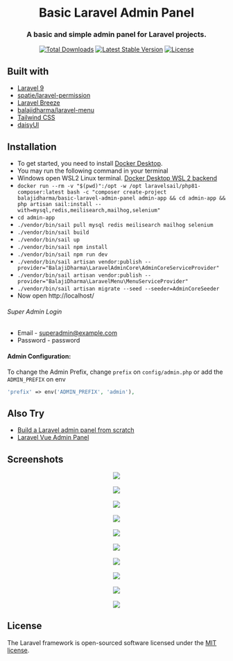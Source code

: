 <h1 align="center">Basic Laravel Admin Panel</h1>
<h3 align="center">A basic and simple admin panel for Laravel projects.</h3>
<p align="center">
<a href="https://packagist.org/packages/balajidharma/basic-laravel-admin-panel"><img src="https://poser.pugx.org/balajidharma/basic-laravel-admin-panel/downloads" alt="Total Downloads"></a>
<a href="https://packagist.org/packages/balajidharma/basic-laravel-admin-panel"><img src="https://poser.pugx.org/balajidharma/basic-laravel-admin-panel/v/stable" alt="Latest Stable Version"></a>
<a href="https://packagist.org/packages/balajidharma/basic-laravel-admin-panel"><img src="https://poser.pugx.org/balajidharma/basic-laravel-admin-panel/license" alt="License"></a>
</p>

## Built with
- [Laravel 9](https://github.com/laravel/framework)
- [spatie/laravel-permission](https://github.com/spatie/laravel-permission)
- [Laravel Breeze](https://github.com/laravel/breeze)
- [balajidharma/laravel-menu](https://github.com/balajidharma/laravel-menu)
- [Tailwind CSS](https://tailwindcss.com/)
- [daisyUI](https://daisyui.com/)


## Installation
- To get started, you need to install [Docker Desktop](https://www.docker.com/products/docker-desktop).
- You may run the following command in your terminal
- Windows open WSL2 Linux terminal. [Docker Desktop WSL 2 backend](https://docs.docker.com/desktop/windows/wsl/)
- `docker run --rm -v "$(pwd)":/opt -w /opt laravelsail/php81-composer:latest bash -c "composer create-project balajidharma/basic-laravel-admin-panel admin-app && cd admin-app && php artisan sail:install --with=mysql,redis,meilisearch,mailhog,selenium"`
- `cd admin-app`
- `./vendor/bin/sail pull mysql redis meilisearch mailhog selenium`
- `./vendor/bin/sail build`
- `./vendor/bin/sail up`
- `./vendor/bin/sail npm install`
- `./vendor/bin/sail npm run dev`
- `./vendor/bin/sail artisan vendor:publish --provider="BalajiDharma\LaravelAdminCore\AdminCoreServiceProvider"`
- `./vendor/bin/sail artisan vendor:publish --provider="BalajiDharma\LaravelMenu\MenuServiceProvider"`
- `./vendor/bin/sail artisan migrate --seed --seeder=AdminCoreSeeder`
- Now open http://localhost/

###### Super Admin Login
- Email - superadmin@example.com
- Password - password

#### Admin Configuration:

To change the Admin Prefix, change `prefix` on `config/admin.php` or add the `ADMIN_PREFIX` on env 

```php
'prefix' => env('ADMIN_PREFIX', 'admin'),
```

## Also Try
- [Build a Laravel admin panel from scratch](https://blog.devgenius.io/laravel-create-an-admin-panel-from-scratch-part-1-installation-8c11dae7e684)
- [Laravel Vue Admin Panel](https://github.com/balajidharma/laravel-vue-admin-panel)

## Screenshots
<p align="center">
	<img src="https://user-images.githubusercontent.com/6037466/179876455-1fbe6c89-9afc-4002-879b-fe3fc6506e34.png" >
	<br/><br/>
	<img src="https://user-images.githubusercontent.com/6037466/212739682-9b78b9d0-0a98-47c1-8cfd-c59eda49c29d.png" >
	<br/><br/>
	<img src="https://user-images.githubusercontent.com/6037466/212739938-558b0510-aab8-4093-b5d6-046ad54e4719.png" >
	<br/><br/>
	<img src="https://user-images.githubusercontent.com/6037466/212740241-7991aa91-f31b-4545-ad75-6d8b7d5a0152.png">
	<br/><br/>
	<img src="https://user-images.githubusercontent.com/6037466/212740406-8289a684-2c9b-49fc-a14c-4c1ab34fe851.png">
	<br/><br/>
	<img src="https://user-images.githubusercontent.com/6037466/212740481-cca2a0e7-66c7-49c3-8cc6-d0d02e4e79d7.png">
	<br/><br/>
	<img src="https://user-images.githubusercontent.com/6037466/212740915-e358e0de-15f3-4de5-8fd0-3fa719fd653f.png">
	<br/><br/>
	<img src="https://user-images.githubusercontent.com/6037466/212739281-833ba20f-b9e7-4f5f-9f03-5a558a7bb8d3.png">
	<br/><br/>
	<img src="https://user-images.githubusercontent.com/6037466/212739204-5a5d8008-e48e-401f-aadf-305b57c7186d.png">
	<br/><br/>
	<img src="https://user-images.githubusercontent.com/6037466/212739488-04caedb1-8d24-4317-b229-4c734fee7f9a.png">
</p>

## License

The Laravel framework is open-sourced software licensed under the [MIT license](https://opensource.org/licenses/MIT).
